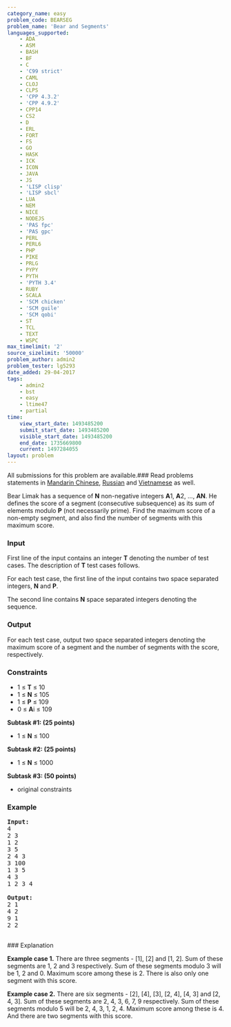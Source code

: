 ```yaml
---
category_name: easy
problem_code: BEARSEG
problem_name: 'Bear and Segments'
languages_supported:
    - ADA
    - ASM
    - BASH
    - BF
    - C
    - 'C99 strict'
    - CAML
    - CLOJ
    - CLPS
    - 'CPP 4.3.2'
    - 'CPP 4.9.2'
    - CPP14
    - CS2
    - D
    - ERL
    - FORT
    - FS
    - GO
    - HASK
    - ICK
    - ICON
    - JAVA
    - JS
    - 'LISP clisp'
    - 'LISP sbcl'
    - LUA
    - NEM
    - NICE
    - NODEJS
    - 'PAS fpc'
    - 'PAS gpc'
    - PERL
    - PERL6
    - PHP
    - PIKE
    - PRLG
    - PYPY
    - PYTH
    - 'PYTH 3.4'
    - RUBY
    - SCALA
    - 'SCM chicken'
    - 'SCM guile'
    - 'SCM qobi'
    - ST
    - TCL
    - TEXT
    - WSPC
max_timelimit: '2'
source_sizelimit: '50000'
problem_author: admin2
problem_tester: lg5293
date_added: 29-04-2017
tags:
    - admin2
    - bst
    - easy
    - ltime47
    - partial
time:
    view_start_date: 1493485200
    submit_start_date: 1493485200
    visible_start_date: 1493485200
    end_date: 1735669800
    current: 1497284055
layout: problem
---
```

All submissions for this problem are available.###  Read problems statements in [Mandarin Chinese](http://www.codechef.com/download/translated/LTIME47/mandarin/BEARSEG.pdf), [Russian](http://www.codechef.com/download/translated/LTIME47/russian/BEARSEG.pdf) and [Vietnamese](http://www.codechef.com/download/translated/LTIME47/vietnamese/BEARSEG.pdf) as well.

Bear Limak has a sequence of **N** non-negative integers **A**1, **A**2, ..., **AN**. He defines the score of a segment (consecutive subsequence) as its sum of elements modulo **P** (not necessarily prime). Find the maximum score of a non-empty segment, and also find the number of segments with this maximum score.

### Input

First line of the input contains an integer **T** denoting the number of test cases. The description of **T** test cases follows.

For each test case, the first line of the input contains two space separated integers, **N** and **P**.

The second line contains **N** space separated integers denoting the sequence.

### Output

For each test case, output two space separated integers denoting the maximum score of a segment and the number of segments with the score, respectively.

### Constraints

- 1 ≤ **T** ≤ 10
- 1 ≤ **N** ≤ 105
- 1 ≤ **P** ≤ 109
- 0 ≤ **A**i ≤ 109

**Subtask #1: (25 points)**

- 1 ≤ **N** ≤ 100

**Subtask #2: (25 points)**

- 1 ≤ **N** ≤ 1000

**Subtask #3: (50 points)**

- original constraints

### Example

<pre><b>Input:</b>
4
2 3
1 2
3 5
2 4 3
3 100
1 3 5
4 3
1 2 3 4

<b>Output:</b>
2 1
4 2
9 1
2 2

</pre>### Explanation
**Example case 1.** There are three segments - \[1\], \[2\] and \[1, 2\]. Sum of these segments are 1, 2 and 3 respectively. Sum of these segments modulo 3 will be 1, 2 and 0. Maximum score among these is 2. There is also only one segment with this score.

**Example case 2.** There are six segments - \[2\], \[4\], \[3\], \[2, 4\], \[4, 3\] and \[2, 4, 3\]. Sum of these segments are 2, 4, 3, 6, 7, 9 respectively. Sum of these segments modulo 5 will be 2, 4, 3, 1, 2, 4. Maximum score among these is 4. And there are two segments with this score.

